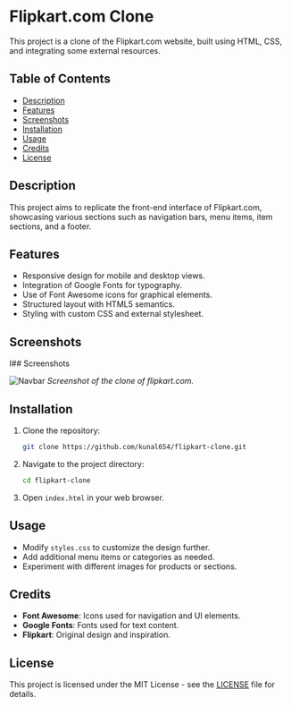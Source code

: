 
# Flipkart.com Clone

This project is a clone of the Flipkart.com website, built using HTML, CSS, and integrating some external resources.

## Table of Contents

- [Description](#description)
- [Features](#features)
- [Screenshots](#screenshots)
- [Installation](#installation)
- [Usage](#usage)
- [Credits](#credits)
- [License](#license)

## Description

This project aims to replicate the front-end interface of Flipkart.com, showcasing various sections such as navigation bars, menu items, item sections, and a footer.

## Features

- Responsive design for mobile and desktop views.
- Integration of Google Fonts for typography.
- Use of Font Awesome icons for graphical elements.
- Structured layout with HTML5 semantics.
- Styling with custom CSS and external stylesheet.

## Screenshots

I## Screenshots

![Navbar](screenshot/navbar.png)
*Screenshot of the  clone of flipkart.com.*

<!-- Add more screenshots as needed -->


## Installation

1. Clone the repository:

   ```bash
   git clone https://github.com/kunal654/flipkart-clone.git
   ```

2. Navigate to the project directory:

   ```bash
   cd flipkart-clone
   ```

3. Open `index.html` in your web browser.

## Usage

- Modify `styles.css` to customize the design further.
- Add additional menu items or categories as needed.
- Experiment with different images for products or sections.

## Credits

- **Font Awesome**: Icons used for navigation and UI elements.
- **Google Fonts**: Fonts used for text content.
- **Flipkart**: Original design and inspiration.

## License

This project is licensed under the MIT License - see the [LICENSE](LICENSE) file for details.
